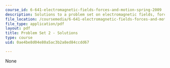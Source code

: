 ```yaml
---
course_id: 6-641-electromagnetic-fields-forces-and-motion-spring-2009
description: Solutions to a problem set on electromagnetic fields, forces, and motion.
file_location: /coursemedia/6-641-electromagnetic-fields-forces-and-motion-spring-2009/0ae4be8d04e80a5ac3b2a8ed84ccdd67_MIT6_641s09_sol_pset02.pdf
file_type: application/pdf
layout: pdf
title: Problem Set 2 - Solutions
type: course
uid: 0ae4be8d04e80a5ac3b2a8ed84ccdd67

---
```

None
